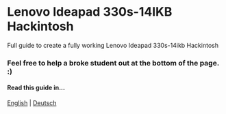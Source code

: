 # Lenovo Ideapad 330s-14IKB Hackintosh
Full guide to create a fully working Lenovo Ideapad 330s-14ikb Hackintosh

### Feel free to help a broke student out at the bottom of the page. :)

#### Read this guide in...
[English](README.md) | [Deutsch](README-DE.md)
